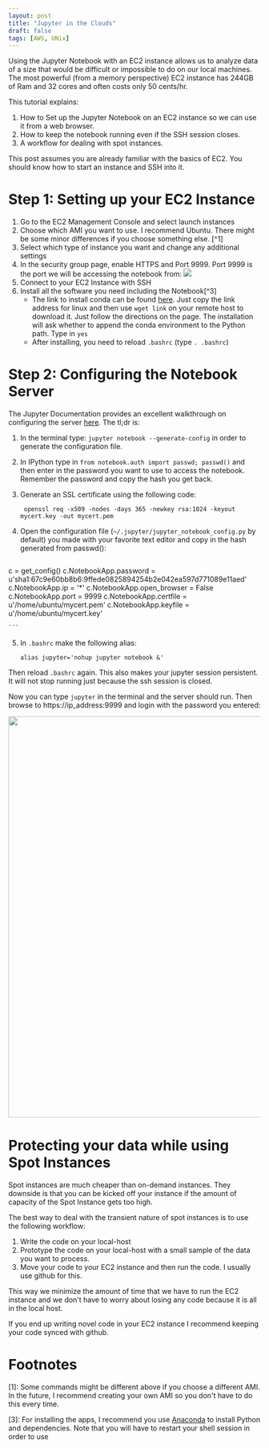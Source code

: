 ```yaml
---
layout: post
title: "Jupyter in the Clouds"
draft: false
tags: [AWS, UNix]
---
```


Using the Jupyter Notebook with an EC2 instance allows us to analyze data of a size that would be difficult or impossible to do on our local machines. The most powerful (from a memory perspective) EC2 instance has 244GB of Ram and 32 cores and often costs only 50 cents/hr. 

This tutorial explains:

1. How to Set up the Jupyter Notebook on an EC2 instance so we can use it from a web browser.
2. How to keep the notebook running even if the SSH session closes.
3. A workflow for dealing with spot instances. 

This post assumes you are already familiar with the basics of EC2. You should know how to start an instance and SSH into it. 

# Step 1: Setting up your EC2 Instance

1. Go to the EC2 Management Console and select launch instances
2. Choose which AMI you want to use. I recommend Ubuntu. There might be some minor differences if you choose something else. [^1]
3. Select which type of instance you want and change any additional settings
4. In the security group page, enable HTTPS and Port 9999. Port 9999 is the port we will be accessing the notebook from:
![](https://s3.us-east-2.amazonaws.com/screens12/Screens/S3570.png)
3. Connect to your EC2 Instance with SSH
4. Install all the software you need including the Notebook[^3]
    - The link to install conda can be found [here](https://www.continuum.io/downloads). Just copy the link address for linux and then use `wget link` on your remote host to download it. Just follow the directions on the page. The installation will ask whether to append the conda environment to the Python path. Type in `yes`
    - After installing, you need to reload `.bashrc` (type `. .bashrc`)

# Step 2: Configuring the Notebook Server

The Jupyter Documentation provides an excellent walkthrough on configuring the server [here](http://jupyter-notebook.readthedocs.org/en/latest/public_server.html). The tl;dr is:

1. In the terminal type: `jupyter notebook --generate-config` in order to generate the configuration file.
2. In IPython type in `from notebook.auth import passwd; passwd()` and then enter in the password you want to use to access the notebook. Remember the password and copy the hash you get back. 
3. Generate an SSL certificate using the following code:
    
        openssl req -x509 -nodes -days 365 -newkey rsa:1024 -keyout mycert.key -out mycert.pem
        
4. Open the configuration file (`~/.jupyter/jupyter_notebook_config.py` by default) you made with your favorite text editor and copy in the hash generated from passwd():

    ```python
c = get_config()
c.NotebookApp.password = u'sha1:67c9e60bb8b6:9ffede0825894254b2e042ea597d771089e11aed'
c.NotebookApp.ip = '*'
c.NotebookApp.open_browser = False
c.NotebookApp.port = 9999
c.NotebookApp.certfile = u'/home/ubuntu/mycert.pem'
c.NotebookApp.keyfile = u'/home/ubuntu/mycert.key'

    ```

5. In `.bashrc` make the following alias:

    `alias jupyter='nohup jupyter notebook &'`
    
Then reload `.bashrc` again. This also makes your jupyter session persistent. It will not stop running just because the ssh session is closed.

Now you can type `jupyter` in the terminal and the server should run. Then browse to https://ip_address:9999 and login with the password you entered:

<img src="https://s3.us-east-2.amazonaws.com/screens12/S3574.png" width="800"/>




# Protecting your data while using Spot Instances 

Spot instances are much cheaper than on-demand instances. They downside is that you can be kicked off your instance if the amount of capacity of the Spot Instance gets too high. 

The best way to deal with the transient nature of spot instances is to use the following workflow:

1. Write the code on your local-host
2. Prototype the code on your local-host with a small sample of the data you want to process.
3. Move your code to your EC2 instance and then run the code. I usually use github for this. 

This way we minimize the amount of time that we have to run the EC2 instance and we don't have to worry about losing any code because it is all in the local host.

If you end up writing novel code in your EC2 instance I recommend keeping your code synced with github. 

# Footnotes

[1]: Some commands might be different above if you choose a different AMI. In the future, I recommend creating your own AMI so you don't have to do this every time.

[3]: For installing the apps, I recommend you use [Anaconda](https://www.continuum.io/downloads) to install Python and dependencies. Note that you will have to restart your shell session in order to use 
